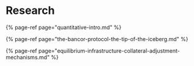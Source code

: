 # Research

{% page-ref page="quantitative-intro.md" %}

{% page-ref page="the-bancor-protocol-the-tip-of-the-iceberg.md" %}

{% page-ref page="equilibrium-infrastructure-collateral-adjustment-mechanisms.md" %}

